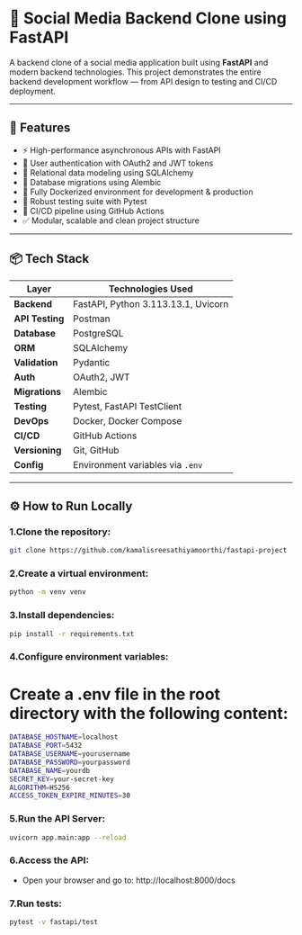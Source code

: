 # 📱 Social Media Backend Clone using FastAPI

A backend clone of a social media application built using **FastAPI** and modern backend technologies. This project demonstrates the entire backend development workflow — from API design to testing and CI/CD deployment.

---

## 🚀 Features

- ⚡ High-performance asynchronous APIs with FastAPI  
- 🔐 User authentication with OAuth2 and JWT tokens  
- 🧱 Relational data modeling using SQLAlchemy  
- 🔄 Database migrations using Alembic  
- 🐳 Fully Dockerized environment for development & production  
- 🧪 Robust testing suite with Pytest  
- 🔄 CI/CD pipeline using GitHub Actions  
- ✅ Modular, scalable and clean project structure  

---

## 📦 Tech Stack

| Layer         | Technologies Used              |
|---------------|--------------------------------|
| **Backend**    | FastAPI, Python 3.113.13.1, Uvicorn  |
| **API Testing**| Postman                        |
| **Database**   | PostgreSQL                     |
| **ORM**        | SQLAlchemy                     |
| **Validation** | Pydantic                       |
| **Auth**       | OAuth2, JWT                    |
| **Migrations** | Alembic                        |
| **Testing**    | Pytest, FastAPI TestClient     |
| **DevOps**     | Docker, Docker Compose         |
| **CI/CD**      | GitHub Actions                 |
| **Versioning** | Git, GitHub                    |
| **Config**     | Environment variables via `.env` |

---

## ⚙️ How to Run Locally

### 1.Clone the repository:
```bash
git clone https://github.com/kamalisreesathiyamoorthi/fastapi-project
```

### 2.Create a virtual environment:
```bash
python -m venv venv
```

### 3.Install dependencies:
```bash
pip install -r requirements.txt
```

### 4.Configure environment variables:

# Create a .env file in the root directory with the following content:
```bash
DATABASE_HOSTNAME=localhost
DATABASE_PORT=5432
DATABASE_USERNAME=yourusername
DATABASE_PASSWORD=yourpassword
DATABASE_NAME=yourdb
SECRET_KEY=your-secret-key
ALGORITHM=HS256
ACCESS_TOKEN_EXPIRE_MINUTES=30
```

### 5.Run the API Server:
```bash
uvicorn app.main:app --reload
```

### 6.Access the API:
- Open your browser and go to: http://localhost:8000/docs

### 7.Run tests:
```bash
pytest -v fastapi/test
```








